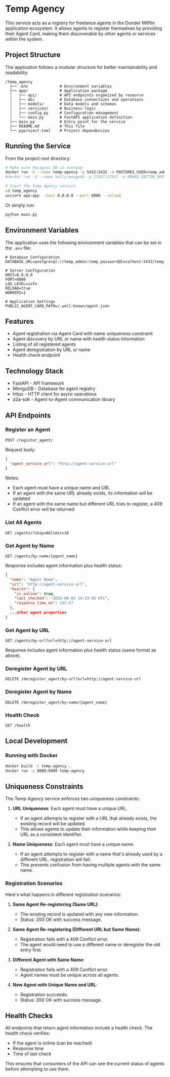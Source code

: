 # Temp Agency

This service acts as a registry for freelance agents in the Dunder Mifflin application ecosystem. It allows agents to register themselves by providing their Agent Card, making them discoverable by other agents or services within the system.

## Project Structure

The application follows a modular structure for better maintainability and readability:

```
/temp_agency
  ├── .env              # Environment variables
  ├── app/              # Application package
  │   ├── api/          # API endpoints organized by resource
  │   ├── db/           # Database connections and operations
  │   ├── models/       # Data models and schemas
  │   ├── services/     # Business logic 
  │   ├── config.py     # Configuration management
  │   └── main.py       # FastAPI application definition
  ├── main.py           # Entry point for the service
  ├── README.md         # This file
  └── pyproject.toml    # Project dependencies
```

## Running the Service

From the project root directory:

```bash
# Make sure Postgres DB is running
docker run -d --name temp-agency -p 5432:5432 -e POSTGRES_USER=temp_admin -e POSTGRES_PASSWORD=temp_password -e POSTGRES_DB=temp_agency_db postgres:latest
#docker run -d --name holly-mongodb -p 27017:27017 -e MONGO_INITDB_ROOT_USERNAME=hollyadmin -e MONGO_INITDB_ROOT_PASSWORD=secret mongo:latest

# Start the Temp Agency service
cd temp_agency
uvicorn app:app --host 0.0.0.0 --port 8000 --reload
```

Or simply run:

```bash
python main.py
```

## Environment Variables

The application uses the following environment variables that can be set in the `.env` file:

```
# Database Configuration
DATABASE_URL=postgresql://temp_admin:temp_password@localhost:5432/temp_agency_db

# Server Configuration
HOST=0.0.0.0
PORT=8000
LOG_LEVEL=info
RELOAD=true
WORKERS=1

# Application Settings
PUBLIC_AGENT_CARD_PATH=/.well-known/agent.json
```

## Features

- Agent registration via Agent Card with name uniqueness constraint
- Agent discovery by URL or name with health status information
- Listing of all registered agents
- Agent deregistration by URL or name
- Health check endpoint

## Technology Stack

- FastAPI - API framework
- MongoDB - Database for agent registry
- httpx - HTTP client for async operations
- a2a-sdk - Agent-to-Agent communication library

## API Endpoints

### Register an Agent

```
POST /register_agent/
```

Request body:
```json
{
  "agent_service_url": "http://agent-service-url"
}
```

Notes:
- Each agent must have a unique name and URL
- If an agent with the same URL already exists, its information will be updated
- If an agent with the same name but different URL tries to register, a 409 Conflict error will be returned

### List All Agents

```
GET /agents/?skip=0&limit=10
```

### Get Agent by Name

```
GET /agents/by-name/{agent_name}
```

Response includes agent information plus health status:
```json
{
  "name": "Agent Name",
  "url": "http://agent-service-url",
  "health": {
    "is_online": true,
    "last_checked": "2025-06-03 14:23:45 UTC",
    "response_time_ms": 245.67
  },
  ...other agent properties
}
```

### Get Agent by URL

```
GET /agents/by-url?url=http://agent-service-url
```

Response includes agent information plus health status (same format as above).

### Deregister Agent by URL

```
DELETE /deregister_agent/by-url?url=http://agent-service-url
```

### Deregister Agent by Name

```
DELETE /deregister_agent/by-name/{agent_name}
```

### Health Check

```
GET /health
```

## Local Development

### Running with Docker

```bash
docker build -t temp-agency .
docker run -p 8000:8000 temp-agency
```

## Uniqueness Constraints

The Temp Agency service enforces two uniqueness constraints:

1. **URL Uniqueness**: Each agent must have a unique URL.
   - If an agent attempts to register with a URL that already exists, the existing record will be updated.
   - This allows agents to update their information while keeping their URL as a consistent identifier.

2. **Name Uniqueness**: Each agent must have a unique name.
   - If an agent attempts to register with a name that's already used by a different URL, registration will fail.
   - This prevents confusion from having multiple agents with the same name.

### Registration Scenarios

Here's what happens in different registration scenarios:

1. **Same Agent Re-registering (Same URL)**:
   - The existing record is updated with any new information.
   - Status: 200 OK with success message.

2. **Same Agent Re-registering (Different URL but Same Name)**:
   - Registration fails with a 409 Conflict error.
   - The agent would need to use a different name or deregister the old entry first.

3. **Different Agent with Same Name**:
   - Registration fails with a 409 Conflict error.
   - Agent names must be unique across all agents.

4. **New Agent with Unique Name and URL**:
   - Registration succeeds.
   - Status: 200 OK with success message.

## Health Checks

All endpoints that return agent information include a health check. The health check verifies:

- If the agent is online (can be reached)
- Response time
- Time of last check

This ensures that consumers of the API can see the current status of agents before attempting to use them.